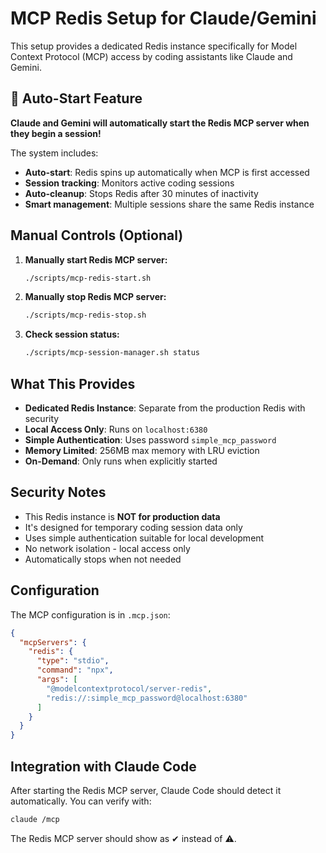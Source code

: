 # MCP Redis Setup for Claude/Gemini

This setup provides a dedicated Redis instance specifically for Model Context Protocol (MCP) access by coding assistants like Claude and Gemini.

## 🚀 Auto-Start Feature

**Claude and Gemini will automatically start the Redis MCP server when they begin a session!**

The system includes:
- **Auto-start**: Redis spins up automatically when MCP is first accessed
- **Session tracking**: Monitors active coding sessions
- **Auto-cleanup**: Stops Redis after 30 minutes of inactivity
- **Smart management**: Multiple sessions share the same Redis instance

## Manual Controls (Optional)

1. **Manually start Redis MCP server:**
   ```bash
   ./scripts/mcp-redis-start.sh
   ```

2. **Manually stop Redis MCP server:**
   ```bash
   ./scripts/mcp-redis-stop.sh
   ```

3. **Check session status:**
   ```bash
   ./scripts/mcp-session-manager.sh status
   ```

## What This Provides

- **Dedicated Redis Instance**: Separate from the production Redis with security
- **Local Access Only**: Runs on `localhost:6380` 
- **Simple Authentication**: Uses password `simple_mcp_password`
- **Memory Limited**: 256MB max memory with LRU eviction
- **On-Demand**: Only runs when explicitly started

## Security Notes

- This Redis instance is **NOT for production data**
- It's designed for temporary coding session data only  
- Uses simple authentication suitable for local development
- No network isolation - local access only
- Automatically stops when not needed

## Configuration

The MCP configuration is in `.mcp.json`:
```json
{
  "mcpServers": {
    "redis": {
      "type": "stdio", 
      "command": "npx",
      "args": [
        "@modelcontextprotocol/server-redis",
        "redis://:simple_mcp_password@localhost:6380"
      ]
    }
  }
}
```

## Integration with Claude Code

After starting the Redis MCP server, Claude Code should detect it automatically. You can verify with:
```bash
claude /mcp
```

The Redis MCP server should show as ✔ instead of ⚠.
